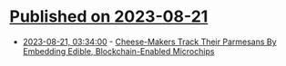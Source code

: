 # [Published on 2023-08-21](index.md)

* [2023-08-21, 03:34:00](https://hardware.slashdot.org/story/23/08/21/036251/cheese-makers-track-their-parmesans-by-embedding-edible-blockchain-enabled-microchips?utm_source=rss1.0mainlinkanon&utm_medium=feed) - [Cheese-Makers Track Their Parmesans By Embedding Edible, Blockchain-Enabled Microchips](https://hardware.slashdot.org/story/23/08/21/036251/cheese-makers-track-their-parmesans-by-embedding-edible-blockchain-enabled-microchips?utm_source=rss1.0mainlinkanon&utm_medium=feed)
